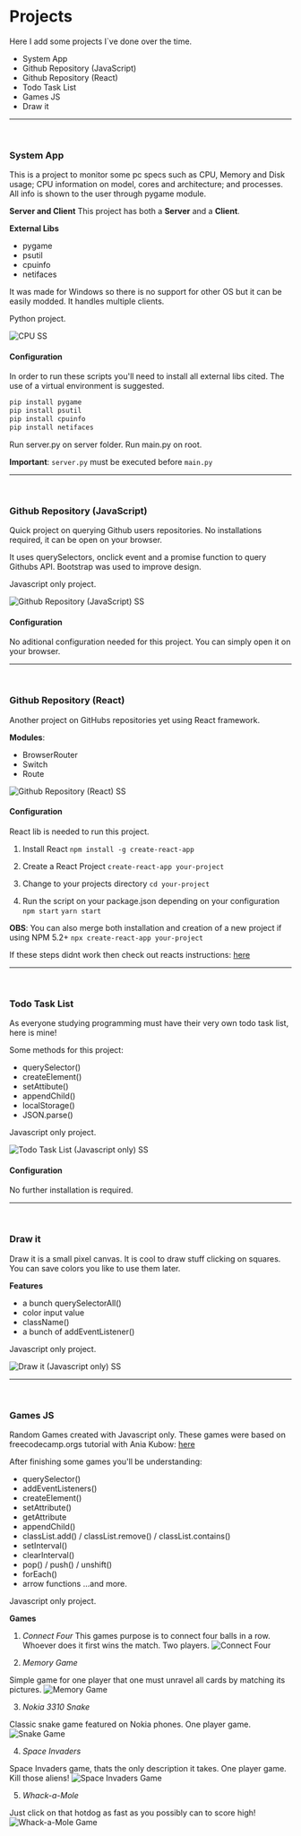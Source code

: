 
# Projects
Here I add some projects I`ve done over the time.

- System App
- Github Repository (JavaScript)
- Github Repository (React)
- Todo Task List
- Games JS
- Draw it

---

<br>

### System App
 This is a project to monitor some pc specs such as CPU, Memory and Disk usage; CPU information on model, cores and architecture; and processes. All info is shown to the user through pygame module.

**Server and Client**
This project has both a **Server** and a **Client**.

**External Libs**
- pygame
- psutil
- cpuinfo
- netifaces

It was made for Windows so there is no support for other OS but it can be easily modded.
It handles multiple clients.

Python project.

![CPU SS](https://github.com/klaresa/Projects/blob/main/images/cpu-ss.PNG)

#### Configuration

In order to run these scripts you'll need to install all external libs cited.
The use of a virtual environment is suggested.

```python
pip install pygame
pip install psutil
pip install cpuinfo
pip install netifaces
```

Run server.py on server folder.
Run main.py on root.

**Important**:
`server.py` must be executed before `main.py`

---
<br>

### Github Repository (JavaScript)

Quick project on querying Github users repositories. No installations required, it can be open on your browser.

It uses querySelectors, onclick event and a promise function to query Githubs API.
Bootstrap was used to improve design.

Javascript only project.

![Github Repository (JavaScript) SS](https://github.com/klaresa/Projects/blob/main/images/gitrepo-js-ss.PNG)


#### Configuration
No aditional configuration needed for this project. You can simply open it on your browser.


---
<br>

### Github Repository (React)

Another project on GitHubs repositories yet using React framework.


**Modules**:
- BrowserRouter
- Switch
- Route

![Github Repository (React) SS](https://github.com/klaresa/Projects/blob/main/images/git-repo-ss.PNG)

#### Configuration
React lib is needed to run this project.


1. Install React
`npm install -g create-react-app
`

2. Create a React Project
`create-react-app your-project
`

3. Change to your projects directory
`cd your-project
`

4. Run the script on your package.json depending on your configuration
`npm start`
`yarn start`

**OBS**:
You can also merge both installation and creation of a new project if using NPM 5.2+
`npx create-react-app your-project
`

If these steps didnt work then check out reacts instructions: [here](http://https://reactjs.org/docs/getting-started.html "here")

---
<br>

### Todo Task List

As everyone studying programming must have their very own todo task list, here is mine!

Some methods for this project:
- querySelector()
- createElement()
- setAttibute()
- appendChild()
- localStorage()
- JSON.parse()

Javascript only project.


![Todo Task List (Javascript only) SS](https://github.com/klaresa/Projects/blob/main/images/gitrepo-js-ss.PNG)


#### Configuration
No further installation is required.

---
<br>

### Draw it

Draw it is a small pixel canvas. It is cool to draw stuff clicking on squares. You can save colors you like to use them later.


**Features**
- a bunch querySelectorAll()
- color input value
- className()
- a bunch of addEventListener()

Javascript only project.

![Draw it (Javascript only) SS](https://github.com/klaresa/Projects/blob/main/images/draw-it-ss.PNG)

---
<br>

### Games JS

Random Games created with Javascript only. These games were based on freecodecamp.orgs tutorial with Ania Kubow: [here](https://www.youtube.com/watch?v=lhNdUVh3qCc&t=3522s&ab_channel=freeCodeCamp.org "here")

After finishing some games you'll be understanding:
- querySelector()
- addEventListeners()
- createElement()
- setAttribute()
- getAttribute
- appendChild()
- classList.add() / classList.remove() / classList.contains()
- setInterval()
- clearInterval()
- pop() / push() / unshift()
- forEach()
- arrow functions
...and more.

Javascript only project.


**Games**

1. *Connect Four*
 This games purpose is to connect four balls in a row. Whoever does it first wins the match. Two players.
 ![Connect Four](https://github.com/klaresa/Projects/blob/main/images/connect-four-ss.PNG)

2. *Memory Game*

 Simple game for one player that one must unravel all cards by matching its pictures.
 ![Memory Game](https://github.com/klaresa/Projects/blob/main/images/memory-game-ss.PNG)

3. *Nokia 3310 Snake*

 Classic snake game featured on Nokia phones. One player game.
 ![Snake Game](https://github.com/klaresa/Projects/blob/main/images/snake-game-ss.PNG)

4. *Space Invaders*

 Space Invaders game, thats the only description it takes. One player game. Kill those aliens!
  ![Space Invaders Game](https://github.com/klaresa/Projects/blob/main/images/space-game-ss.PNG)

5. *Whack-a-Mole*

 Just click on that hotdog as fast as you possibly can to score high!
 ![Whack-a-Mole Game](https://github.com/klaresa/Projects/blob/main/images/whack-game-ss.PNG)